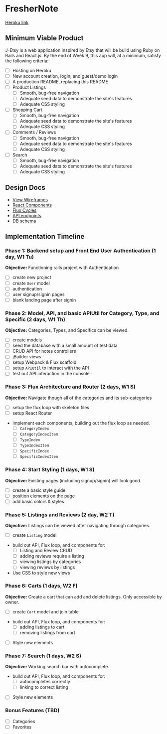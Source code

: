 # FresherNote

[Heroku link][heroku]

[heroku]: https://j-etsy.herokuapp.com/

## Minimum Viable Product

J-Etsy is a web application inspired by Etsy that will be build using Ruby on Rails and React.js.  By the end of Week 9, this app will, at a minimum, satisfy the following criteria:

- [ ] Hosting on Heroku
- [ ] New account creation, login, and guest/demo login
- [ ] A production README, replacing this README
- [ ] Product Listings
  - [ ] Smooth, bug-free navigation
  - [ ] Adequate seed data to demonstrate the site's features
  - [ ] Adequate CSS styling
- [ ] Shopping Cart
  - [ ] Smooth, bug-free navigation
  - [ ] Adequate seed data to demonstrate the site's features
  - [ ] Adequate CSS styling
- [ ] Comments / Reviews
  - [ ] Smooth, bug-free navigation
  - [ ] Adequate seed data to demonstrate the site's features
  - [ ] Adequate CSS styling
- [ ] Search
  - [ ] Smooth, bug-free navigation
  - [ ] Adequate seed data to demonstrate the site's features
  - [ ] Adequate CSS styling

## Design Docs
* [View Wireframes][views]
* [React Components][components]
* [Flux Cycles][flux-cycles]
* [API endpoints][api-endpoints]
* [DB schema][schema]

[views]: docs/views.md
[components]: docs/components.md
[flux-cycles]: docs/flux-cycles.md
[api-endpoints]: docs/api-endpoints.md
[schema]: docs/schema.md

## Implementation Timeline

### Phase 1: Backend setup and Front End User Authentication (1 day, W1 Tu)

**Objective:** Functioning rails project with Authentication

- [ ] create new project
- [ ] create `User` model
- [ ] authentication
- [ ] user signup/signin pages
- [ ] blank landing page after signin

### Phase 2: Model, API, and basic APIUtil for Category, Type, and Specific (2 days, W1 Th)

**Objective:** Categories, Types, and Specifics can be viewed.

- [ ] create models
- [ ] seed the database with a small amount of test data
- [ ] CRUD API for notes controllers
- [ ] jBuilder views
- [ ] setup Webpack & Flux scaffold
- [ ] setup `APIUtil` to interact with the API
- [ ] test out API interaction in the console.

### Phase 3: Flux Architecture and Router (2 days, W1 S)

**Objective:** Navigate though all of the categories and its sub-categories

- [ ] setup the flux loop with skeleton files
- [ ] setup React Router
- implement each components, building out the flux loop as needed.
  - [ ] `CategoryIndex`
  - [ ] `CategoryIndexItem`
  - [ ] `TypeIndex`
  - [ ] `TypeIndexItem`
  - [ ] `SpecificIndex`
  - [ ] `SpecificIndexItem`

### Phase 4: Start Styling (1 days, W1 S)

**Objective:** Existing pages (including signup/signin) will look good.

- [ ] create a basic style guide
- [ ] position elements on the page
- [ ] add basic colors & styles

### Phase 5: Listings and Reviews (2 day, W2 T)

**Objective:** Listings can be viewed after navigating through categories.

- [ ] create `Listing` model
- build out API, Flux loop, and components for:
  - [ ] Listing and Review CRUD
  - [ ] adding reviews require a listing
  - [ ] viewing listings by categories
  - [ ] viewing reviews by listings
- Use CSS to style new views


### Phase 6: Carts (1 days, W2 F)

**Objective:** Create a cart that can add and delete listings. Only accessible by owner.

- [ ] create `Cart` model and join table
- build out API, Flux loop, and components for:
  - [ ] adding listings to cart
  - [ ] removing listings from cart
- [ ] Style new elements

### Phase 7: Search (1 days, W2 S)

**Objective:** Working search bar with autocomplete.

- build out API, Flux loop, and components for:
  - [ ] autocompletes correctly
  - [ ] linking to correct listing
- [ ] Style new elements


### Bonus Features (TBD)
- [ ] Categories
- [ ] Favorites
